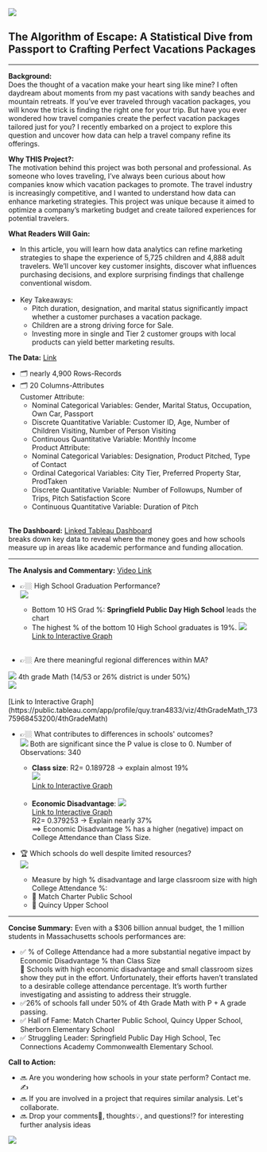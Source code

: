 <img src="images/TravelProject.jpg?raw=true"/>

## **The Algorithm of Escape: A Statistical Dive from Passport to Crafting Perfect Vacations Packages**
 
---
**Background:**<br>
  Does the thought of a vacation make your heart sing like mine? I often daydream about moments from my past vacations with sandy beaches and mountain retreats. If you’ve ever traveled through vacation packages, you will know the trick is finding the right one for your trip.  But have you ever wondered how travel companies create the perfect vacation packages tailored just for you? I recently embarked on a project to explore this question and uncover how data can help a travel company refine its offerings.

**Why THIS Project?:**<br>
  The motivation behind this project was both personal and professional. As someone who loves traveling, I’ve always been curious about how companies know which vacation packages to promote. The travel industry is increasingly competitive, and I wanted to understand how data can enhance marketing strategies. This project was unique because it aimed to optimize a company’s marketing budget and create tailored experiences for potential travelers.

**What Readers Will Gain:**
- In this article, you will learn how data analytics can refine marketing strategies to shape the experience of 5,725 children and 4,888 adult travelers. We’ll uncover key customer insights, discover what influences purchasing decisions, and explore surprising findings that challenge conventional wisdom.<br><br>
- Key Takeaways:
  - Pitch duration, designation, and marital status significantly impact whether a customer purchases a vacation package.
  - Children are a strong driving force for Sale.
  - Investing more in single and Tier 2 customer groups with local products can yield better marketing results.

**The Data:** [Link](https://www.kaggle.com/datasets/ndalziel/massachusetts-public-schools-data)<br>
  - 🗂️ nearly 4,900 Rows-Records<br>
  - 🗂️	20  Columns-Attributes<br>
    Customer Attribute:
      -  Nominal Categorical Variables: Gender, Marital Status, Occupation, Own Car, Passport
      -  Discrete Quantitative Variable: Customer ID, Age, Number of Children Visiting, Number of Person Visiting
      -  Continuous Quantitative Variable: Monthly Income<br>
    Product Attribute:
      -  Nominal Categorical Variables: Designation, Product Pitched, Type of Contact
      -  Ordinal Categorical Variables: City Tier, Preferred Property Star, ProdTaken
      -  Discrete Quantitative Variable: Number of Followups, Number of Trips, Pitch Satisfaction Score
      -  Continuous Quantitative Variable: Duration of Pitch<br><br>






**The Dashboard:** [Linked Tableau Dashboard](https://www.kaggle.com/susant4learning/holiday-package-purchase-prediction)<br>
breaks down key data to reveal where the money goes and how schools measure up in areas like academic performance and funding allocation.<br>

---
**The Analysis and Commentary:** [Video Link](https://www.loom.com/share/ff138cb1308142208182dc7022075286)<br>

  - 👉🏼 High School Graduation Performance?<br>
    <img src="images/HighSchool.jpg?raw=true"/>
    - Bottom 10 HS Grad %: **Springfield Public Day High School** leads the chart<br>
    - The highest % of the bottom 10 High School graduates is 19%. 
 <img src="images/Bottom 10 HS.png?raw=true"/><br>
 [Link to Interactive Graph](https://public.tableau.com/app/profile/quy.tran4833/viz/MassStatBottom10HSGrad/Bottom10HSGrad)<br><br>

  - 👉🏼 Are there meaningful regional differences within MA? <br>
   <img src="images/ILoveMath.jpg?raw=true"/>
      4th grade Math (14/53 or 26% district is under 50%)<br>
        <img src="images/4th Grade Math.png?raw=true"/><br><br>
 [Link to Interactive Graph](https://public.tableau.com/app/profile/quy.tran4833/viz/4thGradeMath_17375968453200/4thGradeMath)
    
  - 👉🏼 What contributes to differences in schools' outcomes?<br>
    <img src="images/Score.jpg?raw=true"/>
      Both are significant since the P value is close to 0. Number of Observations: 340<br>
      - **Class size**: 
         R2= 0.189728 -> explain almost 19%<br>
       <img src="images/College Attendance vs Class Size.png?raw=true"/><br>
 [Link to Interactive Graph](https://public.tableau.com/app/profile/quy.tran4833/viz/CollegeAttendancevsClassSize_17375967565970/CollegeAttendancevsClassSize)<br><br>
      - **Economic Disadvantage**:
        <img src="images/College Attendance vs Econ Disadvtg.png?raw=true"/><br>
 [Link to Interactive Graph](https://public.tableau.com/app/profile/quy.tran4833/viz/CollegeAttendancevsEconDisadvtg/CollegeAttendancevsEconDisadvtg)    
         R2= 0.379253 -> Explain nearly 37%<br>
       ==> Economic Disadvantage % has a higher (negative) impact on College Attendance than Class Size.<br>    
 
   - 🏆 Which schools do well despite limited resources?<br>
   <img src="images/College Graduation.JPG?raw=true"/><br>  
      - Measure by high % disadvantage and large classroom size with high College Attendance %:<br>
      - 🥇 Match Charter Public School<br>
      - 🥇 Quincy Upper School<br>
 
---
**Concise Summary:**
    Even with a $306 billion annual budget, the 1 million students in Massachusetts schools performances are:<br>
  - ✅ % of College Attendance had a more substantial negative impact by Economic Disadvantage % than Class Size<br>
         👏 Schools with high economic disadvantage and small classroom sizes show they put in the effort. Unfortunately, their efforts haven’t translated to a desirable college attendance percentage. It’s worth further investigating and assisting to address their struggle.<br>
  - ✅26% of schools fall under 50% of 4th Grade Math with P + A grade passing.<br>
  - ✅ Hall of Fame: Match Charter Public School, Quincy Upper School, Sherborn Elementary School<br>
  - ✅ Struggling Leader: Springfield Public Day High School, Tec Connections Academy Commonwealth Elementary School.<br>

**Call to Action:**
  - 🔜 Are you wondering how schools in your state perform? Contact me. ✍️ <br>
  - 🔜 If you are involved in a project that requires similar analysis.  Let's collaborate.<br>
  - 🔜 Drop your comments💬, thoughts💡, and questions⁉️ for interesting further analysis ideas<br>
  
<img src="images/FloralBorder.JPG?raw=true"/>
